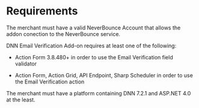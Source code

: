# Requirements

The merchant must have a valid NeverBounce Account that allows the addon conection to the NeverBounce service.

DNN Email Verification Add-on requires at least one of the following:

* Action Form 3.8.480+ in order to use the Email Verification field validator

* Action Form, Action Grid, API Endpoint, Sharp Scheduler in order to use the Email Verification action

The merchant must have a platform containing DNN 7.2.1 and ASP.NET 4.0 at the least.

